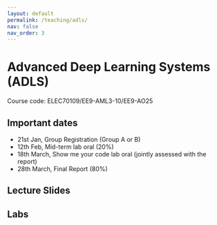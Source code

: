 ```yaml
---
layout: default
permalink: /teaching/adls/
nav: false
nav_order: 3
---
```


# Advanced Deep Learning Systems (ADLS)

Course code: ELEC70109/EE9-AML3-10/EE9-AO25

## Important dates

- 21st Jan, Group Registration (Group A or B)
- 12th Feb, Mid-term lab oral (20%)
- 18th March, Show me your code lab oral (jointly assessed with the report)
- 28th March, Final Report (80%)


## Lecture Slides

## Labs